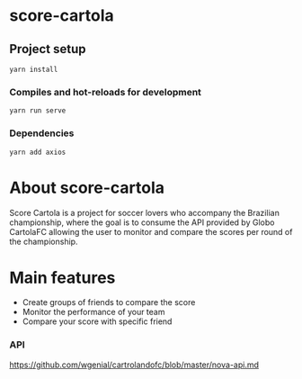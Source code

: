 # score-cartola

## Project setup
```
yarn install
```

### Compiles and hot-reloads for development
```
yarn run serve
```

### Dependencies
```
yarn add axios
```

# About score-cartola

Score Cartola is a project for soccer lovers who accompany the Brazilian championship, where the goal is to consume the API provided by Globo CartolaFC allowing the user to monitor and compare the scores per round of the championship.

# Main features

- Create groups of friends to compare the score
- Monitor the performance of your team
- Compare your score with specific friend

### API
https://github.com/wgenial/cartrolandofc/blob/master/nova-api.md